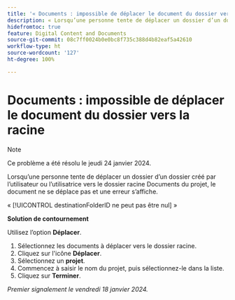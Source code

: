 ```yaml
---
title: '« Documents : impossible de déplacer le document du dossier vers la racine »'
description: « Lorsqu’une personne tente de déplacer un dossier d’un dossier créé par l’utilisateur ou l’utilisatrice vers le dossier racine Documents du projet, le document ne se déplace pas et une erreur s’affiche. »
hidefromtoc: true
feature: Digital Content and Documents
source-git-commit: 08c7ff0024b0e0bc8f735c388d4b82eaf5a42610
workflow-type: ht
source-wordcount: '127'
ht-degree: 100%

---
```



# Documents : impossible de déplacer le document du dossier vers la racine

>[!NOTE]
>
>Ce problème a été résolu le jeudi 24 janvier 2024.

Lorsqu’une personne tente de déplacer un dossier d’un dossier créé par l’utilisateur ou l’utilisatrice vers le dossier racine Documents du projet, le document ne se déplace pas et une erreur s’affiche.

« [!UICONTROL destinationFolderlD ne peut pas être nul] »

**Solution de contournement**

Utilisez l’option **Déplacer**.

1. Sélectionnez les documents à déplacer vers le dossier racine.
1. Cliquez sur l&#39;icône **Déplacer**.
1. Sélectionnez un **projet**.
1. Commencez à saisir le nom du projet, puis sélectionnez-le dans la liste.
1. Cliquez sur **Terminer**.

_Premier signalement le vendredi 18 janvier 2024._
